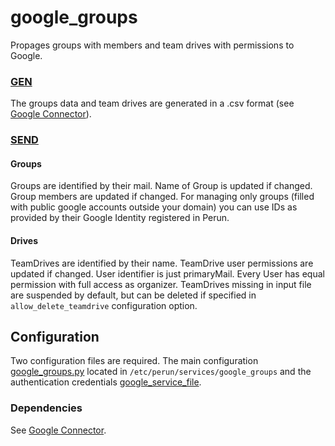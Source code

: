 # google_groups

Propages groups with members and team drives with permissions to Google.

### [GEN](../concepts/gen.md)

The groups data and team drives are generated in a .csv format (see [Google Connector](../modules/google_connector.md)).


### [SEND](../concepts/send.md)
#### Groups
Groups are identified by their mail. Name of Group is updated if changed. Group members are updated if changed.
For managing only groups (filled with public google accounts outside your domain) you can use IDs as provided 
by their Google Identity registered in Perun.

#### Drives
TeamDrives are identified by their name. TeamDrive user permissions are updated if changed.
User identifier is just primaryMail. Every User has equal permission with full access as organizer. 
TeamDrives missing in input file are suspended by default, but can be deleted if specified in `allow_delete_teamdrive`
configuration option.

## Configuration
Two configuration files are required. The main configuration [google_groups.py](../configurations/google_groups.py)
located in `/etc/perun/services/google_groups` and the authentication 
credentials [google_service_file](../configurations/google_service_file).

### Dependencies
See [Google Connector](../modules/google_connector.md).
